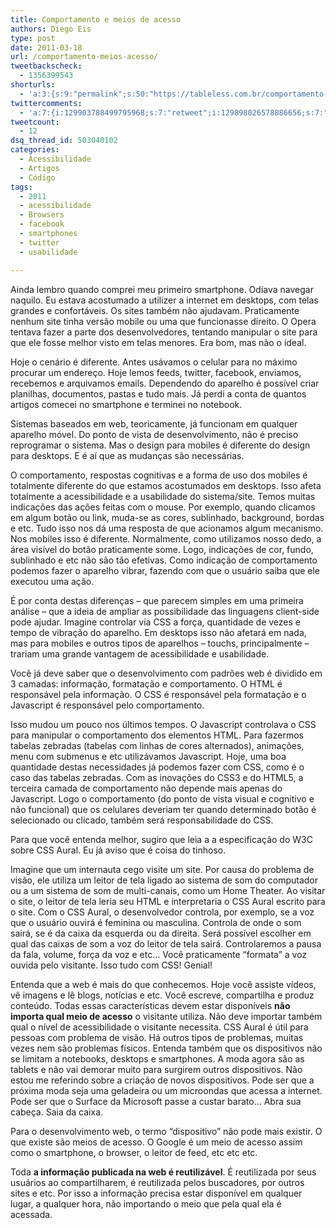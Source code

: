 ```yaml
---
title: Comportamento e meios de acesso
authors: Diego Eis
type: post
date: 2011-03-18
url: /comportamento-meios-acesso/
tweetbackscheck:
  - 1356399543
shorturls:
  - 'a:3:{s:9:"permalink";s:50:"https://tableless.com.br/comportamento-meios-acesso";s:7:"tinyurl";s:26:"https://tinyurl.com/3b857et";s:4:"isgd";s:19:"https://is.gd/Wy5r0S";}'
twittercomments:
  - 'a:7:{i:129903788499795968;s:7:"retweet";i:129898026578886656;s:7:"retweet";i:129896422169518080;s:7:"retweet";i:129895281268490240;s:7:"retweet";i:129893074926178304;s:7:"retweet";i:154867152074178560;s:7:"retweet";i:154860994290659328;s:7:"retweet";}'
tweetcount:
  - 12
dsq_thread_id: 503040102
categories:
  - Acessibilidade
  - Artigos
  - Código
tags:
  - 2011
  - acessibilidade
  - Browsers
  - facebook
  - smartphones
  - twitter
  - usabilidade

---
```

Ainda lembro quando comprei meu primeiro smartphone. Odiava navegar naquilo. Eu estava acostumado a utilizer a internet em desktops, com telas grandes e confortáveis. Os sites também não ajudavam. Praticamente nenhum site tinha versão mobile ou uma que funcionasse direito. O Opera tentava fazer a parte dos desenvolvedores, tentando manipular o site para que ele fosse melhor visto em telas menores. Era bom, mas não o ideal.
  
Hoje o cenário é diferente. Antes usávamos o celular para no máximo procurar um endereço. Hoje lemos feeds, twitter, facebook, enviamos, recebemos e arquivamos emails. Dependendo do aparelho é possível criar planilhas, documentos, pastas e tudo mais. Já perdi a conta de quantos artigos comecei no smartphone e terminei no notebook.

Sistemas baseados em web, teoricamente, já funcionam em qualquer aparelho móvel. Do ponto de vista de desenvolvimento, não é preciso reprogramar o sistema. Mas o design para mobiles é diferente do design para desktops. E é aí que as mudanças são necessárias.

O comportamento, respostas cognitivas e a forma de uso dos mobiles é totalmente diferente do que estamos acostumados em desktops. Isso afeta totalmente a acessibilidade e a usabilidade do sistema/site. Temos muitas indicações das ações feitas com o mouse. Por exemplo, quando clicamos em algum botão ou link, muda-se as cores, sublinhado, background, bordas e etc. Tudo isso nos dá uma resposta de que acionamos algum mecanismo. Nos mobiles isso é diferente. Normalmente, como utilizamos nosso dedo, a área visível do botão praticamente some. Logo, indicações de cor, fundo, sublinhado e etc não são tão efetivas. Como indicação de comportamento podemos fazer o aparelho vibrar, fazendo com que o usuário saiba que ele executou uma ação.
  
É por conta destas diferenças &#8211; que parecem simples em uma primeira análise &#8211; que a ideia de ampliar as possibilidade das linguagens client-side pode ajudar. Imagine controlar via CSS a força, quantidade de vezes e tempo de vibração do aparelho. Em desktops isso não afetará em nada, mas para mobiles e outros tipos de aparelhos – touchs, principalmente &#8211; trariam uma grande vantagem de acessibilidade e usabilidade.

Você já deve saber que o desenvolvimento com padrões web é dividido em 3 camadas: informação, formatação e comportamento. O HTML é responsável pela informação. O CSS é responsável pela formatação e o Javascript é responsável pelo comportamento.
  
Isso mudou um pouco nos últimos tempos. O Javascript controlava o CSS para manipular o comportamento dos elementos HTML. Para fazermos tabelas zebradas (tabelas com linhas de cores alternados), animações, menu com submenus e etc utilizávamos Javascript. Hoje, uma boa quantidade destas necessidades já podemos fazer com CSS, como é o caso das tabelas zebradas. Com as inovações do CSS3 e do HTML5, a terceira camada de comportamento não depende mais apenas do Javascript. Logo o comportamento (do ponto de vista visual e cognitivo e não funcional) que os celulares deveriam ter quando determinado botão é selecionado ou clicado, também será responsabilidade do CSS.

Para que você entenda melhor, sugiro que leia a a especificação do W3C sobre CSS Aural. Eu já aviso que é coisa do tinhoso.
  
Imagine que um internauta cego visite um site. Por causa do problema de visão, ele utiliza um leitor de tela ligado ao sistema de som do computador ou a um sistema de som de multi-canais, como um Home Theater. Ao visitar o site, o leitor de tela leria seu HTML e interpretaria o CSS Aural escrito para o site. Com o CSS Aural, o desenvolvedor controla, por exemplo, se a voz que o usuário ouvirá é feminina ou masculina. Controla de onde o som sairá, se é da caixa da esquerda ou da direita. Será possível escolher em qual das caixas de som a voz do leitor de tela sairá. Controlaremos a pausa da fala, volume, força da voz e etc&#8230; Você praticamente “formata” a voz ouvida pelo visitante. Isso tudo com CSS! Genial!

Entenda que a web é mais do que conhecemos. Hoje você assiste vídeos, vê imagens e lê blogs, notícias e etc. Você escreve, compartilha e produz conteúdo. Todas essas características devem estar disponíveis **não importa qual meio de acesso** o visitante utiliza. Não deve importar também qual o nível de acessibilidade o visitante necessita. CSS Aural é útil para pessoas com problema de visão. Há outros tipos de problemas, muitas vezes nem são problemas físicos. Entenda também que os dispositivos não se limitam a notebooks, desktops e smartphones. A moda agora são as tablets e não vai demorar muito para surgirem outros dispositivos. Não estou me referindo sobre a criação de novos dispositivos. Pode ser que a próxima moda seja uma geladeira ou um microondas que acessa a internet. Pode ser que o Surface da Microsoft passe a custar barato&#8230; Abra sua cabeça. Saia da caixa.
  
Para o desenvolvimento web, o termo “dispositivo” não pode mais existir. O que existe são meios de acesso. O Google é um meio de acesso assim como o smartphone, o browser, o leitor de feed, etc etc etc.

Toda **a informação publicada na web é reutilizável**. É reutilizada por seus usuários ao compartilharem, é reutilizada pelos buscadores, por outros sites e etc. Por isso a informação precisa estar disponível em qualquer lugar, a qualquer hora, não importando o meio que pela qual ela é acessada.